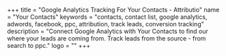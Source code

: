 +++
title = "Google Analytics Tracking For Your Contacts - Attributio"
name = "Your Contacts"
keywords = "contacts, contact list, google analytics, adwords, facebook, ppc, attribution, track leads, conversion tracking"
description = "Connect Google Analytics with Your Contacts to find our where your leads are coming from. Track leads from the source - from search to ppc."
logo = ""
+++
